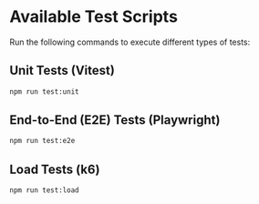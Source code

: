 # Available Test Scripts

Run the following commands to execute different types of tests:

## Unit Tests (Vitest)

```bash
npm run test:unit
```

## End-to-End (E2E) Tests (Playwright)

```bash
npm run test:e2e
```

## Load Tests (k6)

```bash
npm run test:load
```
